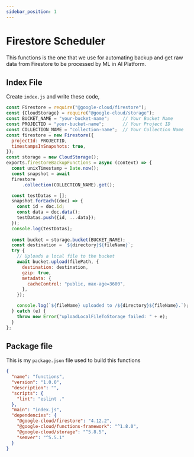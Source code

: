 ```yaml
---
sidebar_position: 1
---
```


# Firestore Scheduler

This functions is the one that we use for automating backup and get raw data from Firestore to be processed by ML in AI Platform.

## Index File

Create `index.js` and write these code,

```js title="index.js"
const Firestore = require("@google-cloud/firestore");
const {CloudStorage} = require("@google-cloud/storage");
const BUCKET_NAME = "your-bucket-name";     // Your Bucket Name
const PROJECTID = "your-bucket-name";       // Your Project ID
const COLLECTION_NAME = "collection-name";  // Your Collection Name
const firestore = new Firestore({
  projectId: PROJECTID,
  timestampsInSnapshots: true,
});
const storage = new CloudStorage();
exports.firestoreBackupFunctions = async (context) => {
  const unixTimestamp = Date.now();
  const snapshot = await
  firestore
      .collection(COLLECTION_NAME).get();

  const testDatas = [];
  snapshot.forEach((doc) => {
    const id = doc.id;
    const data = doc.data();
    testDatas.push({id, ...data});
  });
  console.log(testDatas);
  
  const bucket = storage.bucket(BUCKET_NAME);
  const destination = `${directory}${fileName}`;
  try {
    // Uploads a local file to the bucket
    await bucket.upload(filePath, {
      destination: destination,
      gzip: true,
      metadata: {
        cacheControl: "public, max-age=3600",
      },
    });

    console.log(`${fileName} uploaded to /${directory}${fileName}.`);
  } catch (e) {
    throw new Error("uploadLocalFileToStorage failed: " + e);
  }
};
```

## Package file

This is my `package.json` file used to build this functions

```json title=package.json
{
  "name": "functions",
  "version": "1.0.0",
  "description": "",
  "scripts": {
    "lint": "eslint ."
  },
  "main": "index.js",
  "dependencies": {
    "@google-cloud/firestore": "4.12.2",
    "@google-cloud/functions-framework": "^1.8.0",
    "@google-cloud/storage": "^5.8.5",
    "semver": "^5.5.1"
  }
}
```
